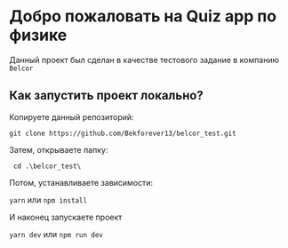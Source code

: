 # Добро пожаловать на Quiz app по физике

Данный проект был сделан в качестве тестового задание в компанию `Belcor`

## Как запустить проект локально?

Копируете данный репозиторий:

`git clone https://github.com/Bekforever13/belcor_test.git`

Затем, открываете папку:

` cd .\belcor_test\`

Потом, устанавливаете зависимости:

`yarn` или `npm install`

И наконец запускаете проект

`yarn dev` или `npm run dev`
